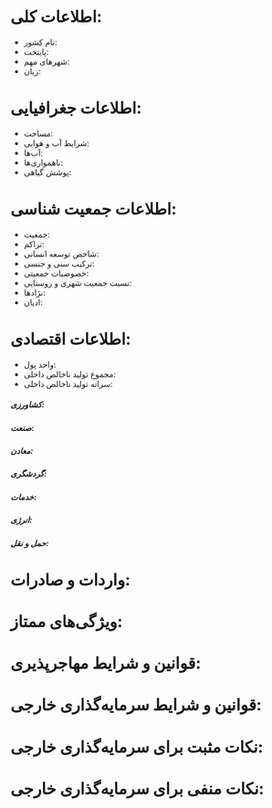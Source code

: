[//]: # (Template Version: 0.1.0)

# اطلاعات کلی:
* نام کشور:
* پایتخت:
* شهرهای مهم:
* زبان:

# اطلاعات جغرافیایی:
* مساحت:
* شرایط آب و هوایی:
* آب‌ها:
* ناهمواری‌ها:
* پوشش گیاهی:

# اطلاعات جمعیت شناسی:
* جمعیت:
* تراکم:
* شاخص توسعه انسانی:
* ترکیب سنی و جنسی:
* خصوصیات جمعیتی:
* نسبت جمعیت شهری و روستایی:
* نژادها:
* ادیان:

# اطلاعات اقتصادی:
* واحد پول:
* مجموع تولید ناخالص داخلی:
* سرانه تولید ناخالص داخلی:

##### کشاورزی:

##### صنعت:

##### معادن:

##### گردشگری:

##### خدمات:

##### انرژی:

##### حمل و نقل:

# واردات و صادرات:


# ویژگی‌های ممتاز:


# قوانین و شرایط مهاجرپذیری:


# قوانین و شرایط سرمایه‌گذاری خارجی:


# نکات مثبت برای سرمایه‌گذاری خارجی:


# نکات منفی برای سرمایه‌گذاری خارجی:

